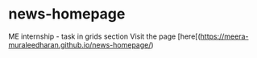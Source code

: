 # news-homepage
ME internship - task in grids section
Visit the page [here[(https://meera-muraleedharan.github.io/news-homepage/)
